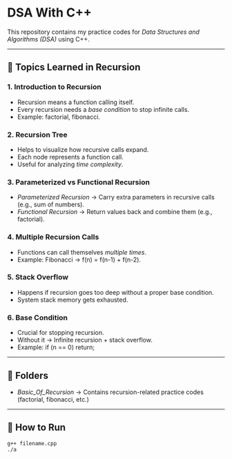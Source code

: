 # DSA With C++

This repository contains my practice codes for *Data Structures and Algorithms (DSA)* using C++.

---

## 📘 Topics Learned in Recursion

### 1. Introduction to Recursion
- Recursion means a function calling itself.
- Every recursion needs a *base condition* to stop infinite calls.
- Example: factorial, fibonacci.

### 2. Recursion Tree
- Helps to visualize how recursive calls expand.
- Each node represents a function call.
- Useful for analyzing *time complexity*.

### 3. Parameterized vs Functional Recursion
- *Parameterized Recursion* → Carry extra parameters in recursive calls (e.g., sum of numbers).
- *Functional Recursion* → Return values back and combine them (e.g., factorial).

### 4. Multiple Recursion Calls
- Functions can call themselves *multiple times*.
- Example: Fibonacci → f(n) = f(n-1) + f(n-2).

### 5. Stack Overflow
- Happens if recursion goes too deep without a proper base condition.
- System stack memory gets exhausted.

### 6. Base Condition
- Crucial for stopping recursion.
- Without it → Infinite recursion + stack overflow.
- Example: if (n == 0) return;

---

## 📂 Folders
- *Basic_Of_Recursion* → Contains recursion-related practice codes (factorial, fibonacci, etc.)

---

## 🚀 How to Run
```
g++ filename.cpp
./a

```